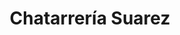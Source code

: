---
title: "Chatarrería Suarez"
url: /santa-cruz-de-la-sierra/chatarreria-suarez/
shop: Gebrauchtwaren
---